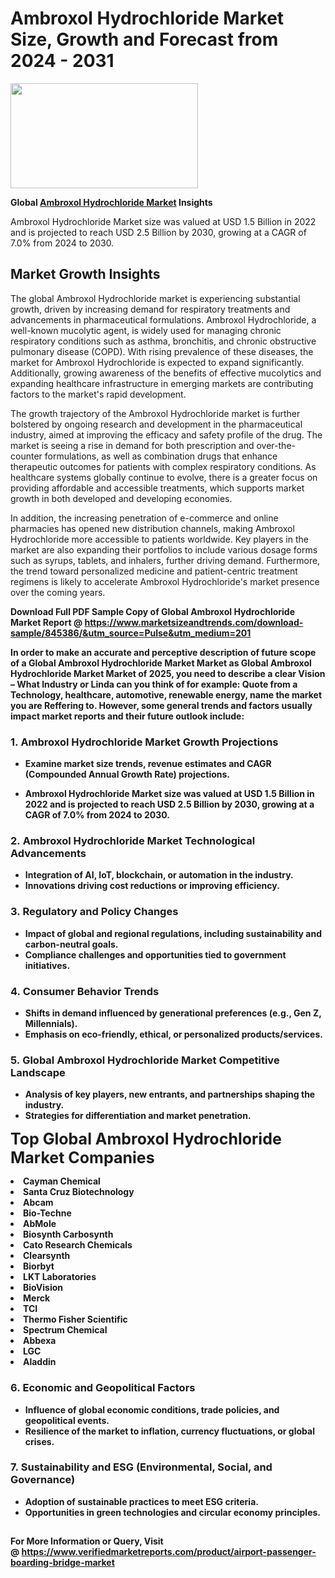 <H1>Ambroxol Hydrochloride Market Size, Growth and Forecast from 2024 - 2031</H1><img class="aligncenter size-medium wp-image-584254" src="https://thirdeyenews.in/wp-content/uploads/2024/09/Global-Market-Research-300x168.jpeg" alt="" width="300" height="168" /><p><strong>Global&nbsp;<a href="https://www.marketsizeandtrends.com/download-sample/845386/&amp;utm_source=Pulse&amp;utm_medium=201">Ambroxol Hydrochloride Market</a> Insights</strong></p><p>Ambroxol Hydrochloride Market size was valued at USD 1.5 Billion in 2022 and is projected to reach USD 2.5 Billion by 2030, growing at a CAGR of 7.0% from 2024 to 2030.</p><p><h2>Market Growth Insights</h2> <p>The global Ambroxol Hydrochloride market is experiencing substantial growth, driven by increasing demand for respiratory treatments and advancements in pharmaceutical formulations. Ambroxol Hydrochloride, a well-known mucolytic agent, is widely used for managing chronic respiratory conditions such as asthma, bronchitis, and chronic obstructive pulmonary disease (COPD). With rising prevalence of these diseases, the market for Ambroxol Hydrochloride is expected to expand significantly. Additionally, growing awareness of the benefits of effective mucolytics and expanding healthcare infrastructure in emerging markets are contributing factors to the market's rapid development.</p> <p><strong></strong></p> <p>The growth trajectory of the Ambroxol Hydrochloride market is further bolstered by ongoing research and development in the pharmaceutical industry, aimed at improving the efficacy and safety profile of the drug. The market is seeing a rise in demand for both prescription and over-the-counter formulations, as well as combination drugs that enhance therapeutic outcomes for patients with complex respiratory conditions. As healthcare systems globally continue to evolve, there is a greater focus on providing affordable and accessible treatments, which supports market growth in both developed and developing economies.</p> <p>In addition, the increasing penetration of e-commerce and online pharmacies has opened new distribution channels, making Ambroxol Hydrochloride more accessible to patients worldwide. Key players in the market are also expanding their portfolios to include various dosage forms such as syrups, tablets, and inhalers, further driving demand. Furthermore, the trend toward personalized medicine and patient-centric treatment regimens is likely to accelerate Ambroxol Hydrochloride's market presence over the coming years.</p> <p><strong></p><p><span class=""><strong>Download Full PDF Sample Copy of Global Ambroxol Hydrochloride Market Report</strong> @ <a href="https://www.marketsizeandtrends.com/download-sample/845386/&amp;utm_source=Pulse&amp;utm_medium=201" target="_blank">https://www.marketsizeandtrends.com/download-sample/845386/&amp;utm_source=Pulse&amp;utm_medium=201</a></span></p><p>In order to make an accurate and perceptive description of future scope of a Global&nbsp;Ambroxol Hydrochloride Market Market as Global&nbsp;Ambroxol Hydrochloride Market Market of 2025, you need to describe a clear Vision &ndash; What Industry or Linda can you think of for example: Quote from a Technology, healthcare, automotive, renewable energy, name the market you are Reffering to. However, some general trends and factors usually impact market reports and their future outlook include:</p><h3>1.&nbsp;<strong>Ambroxol Hydrochloride Market Growth Projections</strong></h3><ul><li>Examine market size trends, revenue estimates and CAGR (Compounded Annual Growth Rate) projections.</li><li><p>Ambroxol Hydrochloride Market size was valued at USD 1.5 Billion in 2022 and is projected to reach USD 2.5 Billion by 2030, growing at a CAGR of 7.0% from 2024 to 2030.</p></li></ul><h3>2.&nbsp;<strong>Ambroxol Hydrochloride Market Technological Advancements</strong></h3><ul><li>Integration of AI, IoT, blockchain, or automation in the industry.</li><li>Innovations driving cost reductions or improving efficiency.</li></ul><h3>3.&nbsp;<strong>Regulatory and Policy Changes</strong></h3><ul><li>Impact of global and regional regulations, including sustainability and carbon-neutral goals.</li><li>Compliance challenges and opportunities tied to government initiatives.</li></ul><h3>4.&nbsp;<strong>Consumer Behavior Trends</strong></h3><ul><li>Shifts in demand influenced by generational preferences (e.g., Gen Z, Millennials).</li><li>Emphasis on eco-friendly, ethical, or personalized products/services.</li></ul><h3>5.&nbsp;<strong>Global Ambroxol Hydrochloride Market Competitive Landscape</strong></h3><ul><li>Analysis of key players, new entrants, and partnerships shaping the industry.</li><li>Strategies for differentiation and market penetration.</li></ul><p data-pm-slice="1 1 []"><span style="color: inherit; font-family: inherit; font-size: 25px;">Top Global Ambroxol Hydrochloride Market Companies</span></p><div class="" data-test-id=""><p><li>Cayman Chemical</li><li> Santa Cruz Biotechnology</li><li> Abcam</li><li> Bio-Techne</li><li> AbMole</li><li> Biosynth Carbosynth</li><li> Cato Research Chemicals</li><li> Clearsynth</li><li> Biorbyt</li><li> LKT Laboratories</li><li> BioVision</li><li> Merck</li><li> TCI</li><li> Thermo Fisher Scientific</li><li> Spectrum Chemical</li><li> Abbexa</li><li> LGC</li><li> Aladdin</li></p></div><h3>6.&nbsp;<strong>Economic and Geopolitical Factors</strong></h3><ul><li>Influence of global economic conditions, trade policies, and geopolitical events.</li><li>Resilience of the market to inflation, currency fluctuations, or global crises.</li></ul><h3>7.&nbsp;<strong>Sustainability and ESG (Environmental, Social, and Governance)</strong></h3><ul><li>Adoption of sustainable practices to meet ESG criteria.</li><li>Opportunities in green technologies and circular economy principles.</li></ul><h2><strong style="font-size: 14px;">For More Information or Query, Visit @&nbsp;</strong><a style="background-color: #ffffff; font-size: 14px;" href="https://www.marketsizeandtrends.com/report/ambroxol-hydrochloride-market/" target="_blank">https://www.verifiedmarketreports.com/product/airport-passenger-boarding-bridge-market</a></h2>

